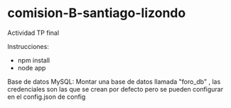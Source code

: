 # comision-B-santiago-lizondo
 Actividad TP final

Instrucciones:
- npm install
- node app

Base de datos MySQL:
Montar una base de datos llamada "foro_db" , las credenciales son las que se crean por defecto pero se pueden configurar en el config.json de config
